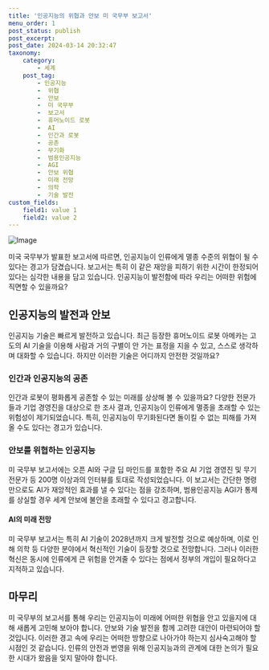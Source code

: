 ```yaml
---
title: '인공지능의 위협과 안보 미 국무부 보고서'
menu_order: 1
post_status: publish
post_excerpt: 
post_date: 2024-03-14 20:32:47
taxonomy:
    category:
        - 세계
    post_tag:
        - 인공지능
        -  위협
        -  안보
        -  미 국무부
        -  보고서
        -  휴머노이드 로봇
        -  AI
        -  인간과 로봇
        -  공존
        -  무기화
        -  범용인공지능
        -  AGI
        -  안보 위협
        -  미래 전망
        -  의학
        -  기술 발전
custom_fields:
    field1: value 1
    field2: value 2
---
```


![Image](https://imgnews.pstatic.net/image/055/2024/03/13/0001138444_002_20240313221907197.jpg?type=w647)

미국 국무부가 발표한 보고서에 따르면, 인공지능이 인류에게 멸종 수준의 위협이 될 수 있다는 경고가 담겼습니다. 보고서는 특히 이 같은 재앙을 피하기 위한 시간이 한정되어 있다는 심각한 내용을 담고 있습니다. 인공지능이 발전함에 따라 우리는 어떠한 위험에 직면할 수 있을까요?
## 인공지능의 발전과 안보
인공지능 기술은 빠르게 발전하고 있습니다. 최근 등장한 휴머노이드 로봇 아메카는 고도의 AI 기술을 이용해 사람과 거의 구별이 안 가는 표정을 지을 수 있고, 스스로 생각하며 대화할 수 있습니다. 하지만 이러한 기술은 어디까지 안전한 것일까요?
### 인간과 인공지능의 공존
인간과 로봇이 평화롭게 공존할 수 있는 미래를 상상해 볼 수 있을까요? 다양한 전문가들과 기업 경영진을 대상으로 한 조사 결과, 인공지능이 인류에게 멸종을 초래할 수 있는 위험성이 제기되었습니다. 특히, 인공지능이 무기화된다면 돌이킬 수 없는 피해를 가져올 수도 있다는 경고가 있습니다.
### 안보를 위협하는 인공지능
미 국무부 보고서에는 오픈 AI와 구글 딥 마인드를 포함한 주요 AI 기업 경영진 및 무기 전문가 등 200명 이상과의 인터뷰를 토대로 작성되었습니다. 이 보고서는 간단한 명령만으로도 AI가 재앙적인 효과를 낼 수 있다는 점을 강조하며, 범용인공지능 AGI가 통제를 상실할 경우 세계 안보에 불안을 초래할 수 있다고 경고합니다.
#### AI의 미래 전망
미 국무부 보고서는 특히 AI 기술이 2028년까지 크게 발전할 것으로 예상하며, 이로 인해 의학 등 다양한 분야에서 혁신적인 기술이 등장할 것으로 전망합니다. 그러나 이러한 혁신은 동시에 인류에게 큰 위험을 안겨줄 수 있다는 점에서 정부의 개입이 필요하다고 지적하고 있습니다.
## 마무리
미 국무부의 보고서를 통해 우리는 인공지능이 미래에 어떠한 위협을 안고 있을지에 대해 새롭게 고민해 보아야 합니다. 안보와 기술 발전을 함께 고려한 대안이 마련되어야 할 것입니다. 이러한 경고 속에 우리는 어떠한 방향으로 나아가야 하는지 심사숙고해야 할 시점인 것 같습니다. 인류의 안전과 번영을 위해 인공지능과의 관계에 대한 논의가 필요한 시대가 왔음을 잊지 말아야 합니다.
